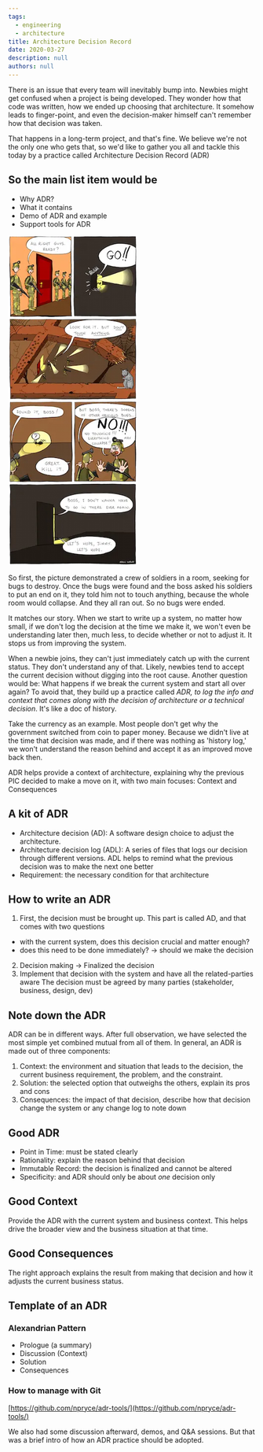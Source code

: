 ```yaml
---
tags: 
  - engineering
  - architecture
title: Architecture Decision Record
date: 2020-03-27
description: null
authors: null
---
```


There is an issue that every team will inevitably bump into. Newbies might get confused when a project is being developed. They wonder how that code was written, how we ended up choosing that architecture. It somehow leads to finger-point, and even the decision-maker himself can't remember how that decision was taken.

That happens in a long-term project, and that's fine. We believe we're not the only one who gets that, so we'd like to gather you all and tackle this today by a practice called Architecture Decision Record (ADR)

## So the main list item would be
* Why ADR?
* What it contains
* Demo of ADR and example
* Support tools for ADR

![](assets/architecture-decision-record_4d815bb79330db7c753064e343bbf411_md5.webp)

So first, the picture demonstrated a crew of soldiers in a room, seeking for bugs to destroy. Once the bugs were found and the boss asked his soldiers to put an end on it, they told him not to touch anything, because the whole room would collapse. And they all ran out. So no bugs were ended.

It matches our story. When we start to write up a system, no matter how small, if we don't log the decision at the time we make it, we won't even be understanding later then, much less, to decide whether or not to adjust it. It stops us from improving the system.

When a newbie joins, they can't just immediately catch up with the current status. They don't understand any of that. Likely, newbies tend to accept the current decision without digging into the root cause. Another question would be: What happens if we break the current system and start all over again? To avoid that, they build up a practice called *ADR, to log the info and context that comes along with the decision of architecture or a technical decision*. It's like a doc of history.

Take the currency as an example. Most people don't get why the government switched from coin to paper money. Because we didn't live at the time that decision was made, and if there was nothing as 'history log,' we won't understand the reason behind and accept it as an improved move back then.

ADR helps provide a context of architecture, explaining why the previous PIC decided to make a move on it, with two main focuses: Context and Consequences

## A kit of ADR
* Architecture decision (AD): A software design choice to adjust the architecture.
* Architecture decision log (ADL): A series of files that logs our decision through different versions. ADL helps to remind what the previous decision was to make the next one better
* Requirement: the necessary condition for that architecture

## How to write an ADR
1. First, the decision must be brought up. This part is called AD, and that comes with two questions
* with the current system, does this decision crucial and matter enough?
* does this need to be done immediately? → should we make the decision
2. Decision making -> Finalized the decision
3. Implement that decision with the system and have all the related-parties aware The decision must be agreed by many parties (stakeholder, business, design, dev)

## Note down the ADR
ADR can be in different ways. After full observation, we have selected the most simple yet combined mutual from all of them. In general, an ADR is made out of three components:

1. Context: the environment and situation that leads to the decision, the current business requirement, the problem, and the constraint.
2. Solution: the selected option that outweighs the others, explain its pros and cons
3. Consequences: the impact of that decision, describe how that decision change the system or any change log to note down

## Good ADR
* Point in Time: must be stated clearly
* Rationality: explain the reason behind that decision
* Immutable Record: the decision is finalized and cannot be altered
* Specificity: and ADR should only be about *one* decision only

## Good Context
Provide the ADR with the current system and business context.
This helps drive the broader view and the business situation at that time.

## Good Consequences
The right approach explains the result from making that decision and how it adjusts the current business status.

## Template of an ADR
### Alexandrian Pattern
* Prologue (a summary)
* Discussion (Context)
* Solution
* Consequences

### How to manage with Git
[https://github.com/npryce/adr-tools/](https://github.com/npryce/adr-tools/)

We also had some discussion afterward, demos, and Q&A sessions. But that was a brief intro of how an ADR practice should be adopted.
